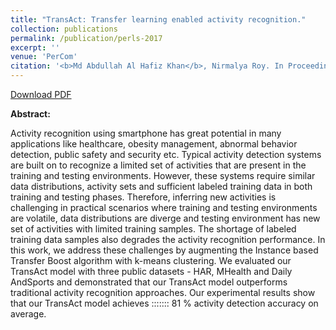 ```yaml
---
title: "TransAct: Transfer learning enabled activity recognition."
collection: publications
permalink: /publication/perls-2017
excerpt: ''
venue: 'PerCom'
citation: '<b>Md Abdullah Al Hafiz Khan</b>, Nirmalya Roy. In Proceeding of of The First International Workshop on Pervasive Smart Living Spaces, <b>PerLS - 2017</b>. Kona, Big Island of Hawaii, USA.'
---
```


[Download PDF](https://ahafizk.github.io/files/perls-2017.pdf)

<b>Abstract:</b>

Activity recognition using smartphone has great potential
in many applications like healthcare, obesity management,
abnormal behavior detection, public safety and security etc.
Typical activity detection systems are built on to recognize a
limited set of activities that are present in the training and
testing environments. However, these systems require similar data
distributions, activity sets and sufficient labeled training data
in both training and testing phases. Therefore, inferring new
activities is challenging in practical scenarios where training and
testing environments are volatile, data distributions are diverge
and testing environment has new set of activities with limited
training samples. The shortage of labeled training data samples
also degrades the activity recognition performance. In this work,
we address these challenges by augmenting the Instance based
Transfer Boost algorithm with k-means clustering. We evaluated
our TransAct model with three public datasets - HAR, MHealth
and Daily AndSports and demonstrated that our TransAct model
outperforms traditional activity recognition approaches. Our
experimental results show that our TransAct model achieves :::::::
81 % activity detection accuracy on average.